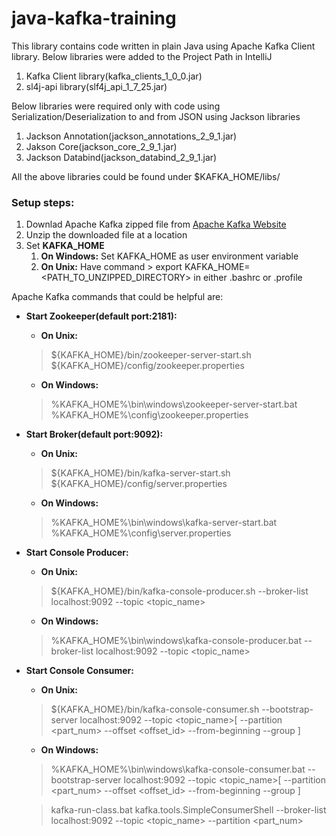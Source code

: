 # java-kafka-training
This library contains code written in plain Java using Apache Kafka Client library.
Below libraries were added to the Project Path in IntelliJ
1. Kafka Client library(kafka_clients_1_0_0.jar)
1. sl4j-api library(slf4j_api_1_7_25.jar)

Below libraries were required only with code using Serialization/Deserialization to and from JSON using Jackson libraries
1. Jackson Annotation(jackson_annotations_2_9_1.jar)
1. Jakson Core(jackson_core_2_9_1.jar)
1. Jackson Databind(jackson_databind_2_9_1.jar)

All the above libraries could be found under $KAFKA_HOME/libs/

### Setup steps:
1. Downlad Apache Kafka zipped file from [Apache Kafka Website](https://kafka.apache.org/downloads)
1. Unzip the downloaded file at a location
1. Set __**KAFKA_HOME**__
   1. __**On Windows:**__ Set KAFKA_HOME as user environment variable
   1. __**On Unix:**__ Have command > export KAFKA_HOME=<PATH_TO_UNZIPPED_DIRECTORY> in either .bashrc or .profile

Apache Kafka commands that could be helpful are:
- **Start Zookeeper(default port:2181):**
  - __**On Unix:**__
  > ${KAFKA_HOME}/bin/zookeeper-server-start.sh ${KAFKA_HOME}/config/zookeeper.properties
  - __**On Windows:**__
  > %KAFKA_HOME%\bin\windows\zookeeper-server-start.bat %KAFKA_HOME%\config\zookeeper.properties
- **Start Broker(default port:9092):**
  - __**On Unix:**__
  > ${KAFKA_HOME}/bin/kafka-server-start.sh ${KAFKA_HOME}/config/server.properties
  - __**On Windows:**__
  > %KAFKA_HOME%\bin\windows\kafka-server-start.bat %KAFKA_HOME%\config\server.properties
- **Start Console Producer:**
  - __**On Unix:**__
  > ${KAFKA_HOME}/bin/kafka-console-producer.sh --broker-list localhost:9092 --topic <topic_name>
  - __**On Windows:**__
  > %KAFKA_HOME%\bin\windows\kafka-console-producer.bat --broker-list localhost:9092 --topic <topic_name>
- **Start Console Consumer:**
  - __**On Unix:**__
  > ${KAFKA_HOME}/bin/kafka-console-consumer.sh --bootstrap-server localhost:9092 --topic <topic_name>[ --partition <part_num> --offset <offset_id> --from-beginning --group ]
  - __**On Windows:**__
  > %KAFKA_HOME%\bin\windows\kafka-console-consumer.bat --bootstrap-server localhost:9092 --topic <topic_name>[ --partition <part_num> --offset <offset_id> --from-beginning --group ]
  
  > kafka-run-class.bat kafka.tools.SimpleConsumerShell --broker-list localhost:9092 --topic <topic_name> --partition <part_num>
